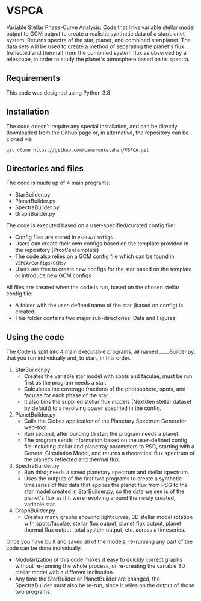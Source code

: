 # VSPCA

Variable Stellar Phase-Curve Analysis: Code that links variable stellar model output to GCM output to create a realistic synthetic data of a star/planet system. Returns spectra of the star, planet, and combined star/planet. The data sets will be used to create a method of separating the planet's flux (reflected and thermal) from the combined system flux as observed by a telescope, in order to study the planet's atmosphere based on its spectra.


## Requirements

This code was designed using Python 3.8

## Installation

The code doesn't require any special installation, and can be directly downloaded from the Github page or, in alternative, the repository can be cloned via

    git clone https://github.com/cameronkelahan/VSPCA.git

    
## Directories and files

The code is made up of 4 main programs:
* StarBuilder.py
* PlanetBuilder.py
* SpectraBuilder.py
* GraphBuilder.py

The code is executed based on a user-specified/curated config file:
* Config files are stored in `VSPCA/Configs`
* Users can create their own configs based on the template provided in the repository (ProxCenTemplate)
* The code also relies on a GCM config file which can be found in `VSPCA/Configs/GCMs/`
* Users are free to create new configs for the star based on the template or introduce new GCM configs

All files are created when the code is run, based on the chosen stellar config file:
* A folder with the user-defined name of the star (based on config) is created.
* This folder contains two major sub-directories: Data and Figures


## Using the code

The Code is split into 4 main executable programs, all named ____Builder.py, that you run individually and, to start, in this order.

1. StarBuilder.py
   - Creates the variable star model with spots and faculae, must be run first as the program needs a star.
   - Calculates the coverage fractions of the photosphere, spots, and faculae for each phase of the star.
   - It also bins the supplied stellar flux models (NextGen stellar dataset by default) to a resolving power specified in the config.
2. PlanetBuilder.py
   - Calls the Globes application of the Planetary Spectrum Generator web-tool.
   - Run second, after building th star; the program needs a planet.
   - The program sends information based on the user-defined config file including stellar and planetray parameters to PSG, starting with a General Circulation Model, and returns a theoretical flux spectrum of the planet's reflected and thermal flux.
3. SpectraBuilder.py
   - Run third; needs a saved planetary spectrum and stellar spectrum.
   - Uses the outputs of the first two programs to create a synthetic timeseries of flux data that applies the planet flux from PSG to the star model created in StarBuilder.py, so the data we see is of the planet's flux as if it were revolving around the newly created, variable star.
4. GraphBuilder.py
   - Creates many graphs showing lightcurves, 3D stellar model rotation with spots/faculae, stellar flux output, planet flux output, planet thermal flux output, total system output, etc. across a timeseries.

Once you have built and saved all of the models, re-running any part of the code can be done individually.
* Modularization of this code makes it easy to quickly correct graphs without re-running the whole process, or re-creating the variable 3D stellar model with a different inclination.
* Any time the StarBuilder or PlanetBuilder are changed, the SpectraBuilder must also be re-run, since it relies on the output of those two programs.



<!-- ## Output files

The code writes the current output of the simulations on two file saved in the `$MAIN/output` directory. The `$MAIN/output/Hydro_ioniz.txt` file stores the hydrodynamical variables, which are saved in column vectors in the following order:
1. radial distance (in unit of the planetary radius)
2. mass density (in unit of the proton mass)
3. velocity (in unit of the scale velocity - see [[1]](#1))
4. pressure (in CGS units)
5. Temperature (in Kelvin)
6. Radiative heating rate (in CGS units)
7. Radiative cooling rate (in CGS units)
8. Heating efficiency (adimensional)


The ionization profiles are saved in the `$MAIN/output/Ion_species.txt` file. The columns of the file correspond to the number densities of HI, HII, HeI, HeII, HeIII in <img src="https://render.githubusercontent.com/render/math?math=\text{cm}^{-3}">.

The post-processed profile are written on the `$MAIN/output/Hydro_ioniz_adv.txt` and `$MAIN/output/Ion_species_adv.txt` files. The data are formatted as the `$MAIN/output/Hydro_ioniz.txt` and `$MAIN/output/Ion_species.txt` files.

If the `Load IC` flag is active in the input window, the code automatically chooses the last saved `$MAIN/output/Hydro_ioniz.txt` and `$MAIN/output/Ion_species.txt`files in the `$MAIN/output` directory and copies them onto two new files named, by default,`$MAIN/output/Hydro_ioniz_IC.txt` and `$MAIN/output/Ion_species_IC.txt`, which are loaded by the code. For the writing/reading formats consult the `$MAIN/src/modules/file_IO/load_IC.f90` and `$MAIN/src/modules/file_IO/write_output.f90` files.

## Plotting results

The `$MAIN/ATES_plots.py` file can be used to plot the current status of the simulation or to follow the evolution of the profiles with a live animation. The script can be executed with the following syntax:

    python3 $MAIN/ATES_plots.py --live n
    
The `--live n` arguments are optional, and can therefore be omitted. If so, the content of the current `$MAIN/output/Hydro_ioniz.txt` and `$MAIN/output/Ion_species.txt` is plotted. If only the `--live` flag is used, the figure is updated by default every 4 seconds with the content of the current output files (which ATES, by defaults, overwrites every 1000th temporal iteration). To set the time update interval, specify the `n` argument with the desired number of seconds between the updates. Finally, a second figure with the post-processed profiles is created if the corresponding files (`$MAIN/output/Hydro_ioniz_adv.txt`and `$MAIN/output/Ion_species_adv.txt`) are found in the `$MAIN/output` directory.


## References
<a id="1">[1]</a> 
Caldiroli, A., Haardt, F., Gallo, E., Spinelli, R., Malsky, I., Rauscher, E., 2021, "Irradiation-driven escape of primordial planetary atmospheres I. The ATES photoionization hydrodynamics code", arXiv:2106.10294
 -->
